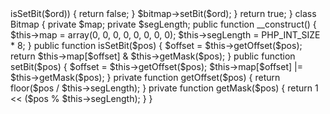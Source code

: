 <?php

// 1.1

// s1
function is_unique($str)
{
    $map = array();
    $n = strlen($str);
    for ($i=0; $i < $n; $i++) { 
        $c = $str[$i];
        if (isset($map[$c]) && $map[$c]) {
            return false;
        }
        $map[$c] = true;
    }
    return true;
}

// s2
function is_unique($str)
{
    $bitmap = new Bitmap();
    $n = strlen($str);
    for ($i=0; $i < $n; $i++) {
        $ord = ord($str[$i]);
        if ($bitmap->isSetBit($ord)) {
            return false;
        }
        $bitmap->setBit($ord);
    }
    return true;
}
class Bitmap
{
    private $map;
    private $segLength;

    public function __construct()
    {
        $this->map = array(0, 0, 0, 0, 0, 0, 0, 0);
        $this->segLength = PHP_INT_SIZE * 8;
    }
    public function isSetBit($pos)
    {
        $offset = $this->getOffset($pos);
        return $this->map[$offset] & $this->getMask($pos);
    }
    public function setBit($pos)
    {
        $offset = $this->getOffset($pos);
        $this->map[$offset] |= $this->getMask($pos);
    }
    private function getOffset($pos)
    {
        return floor($pos / $this->segLength);
    }
    private function getMask($pos)
    {
        return 1 << ($pos % $this->segLength);
    }
}


